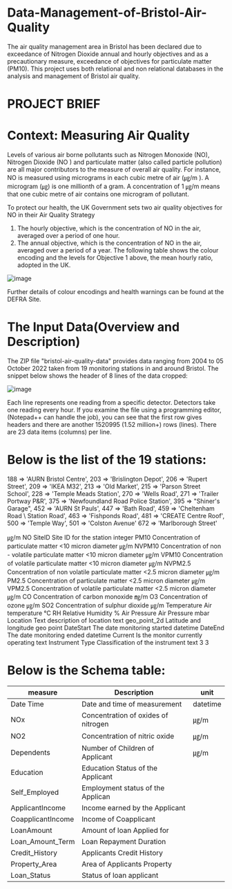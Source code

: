 # Data-Management-of-Bristol-Air-Quality
The air quality management area in Bristol has been declared due to exceedance of Nitrogen Dioxide annual and hourly objectives and as a precautionary measure, exceedance of objectives for particulate matter (PM10).
This project uses both relational and non relational databases in the analysis and management of Bristol air quality.


# PROJECT BRIEF
# Context: Measuring Air Quality

Levels of various air borne pollutants such as Nitrogen Monoxide (NO), Nitrogen Dioxide (NO ) and particulate matter (also called particle pollution) are all major contributors to the measure of overall air quality.
For instance, NO is measured using micrograms in each cubic metre of air (㎍/m ). A microgram (㎍) is one millionth of a gram. A concentration of 1 ㎍/m means that one cubic metre of air contains one microgram of pollutant.

To protect our health, the UK Government sets two air quality objectives for NO in their Air Quality Strategy
1. The hourly objective, which is the concentration of NO in the air, averaged over a period of one hour.
2. The annual objective, which is the concentration of NO in the air, averaged over a period of a year.
The following table shows the colour encoding and the levels for Objective 1 above, the mean hourly ratio,
adopted in the UK.

![image](https://github.com/PillarBox-hub/Data-Management-of-Bristol-Air-Quality/assets/110098621/5e3ac520-0f8b-4d1d-9ae9-b08fd17e64f8)

Further details of colour encodings and health warnings can be found at the DEFRA Site.


# The Input Data(Overview and Description)

The ZIP file "bristol-air-quality-data"  provides data ranging from 2004 to 05 October 2022 taken from 19 monitoring stations in
and around Bristol.
The snippet below shows the header of 8 lines of the data cropped:

![image](https://github.com/PillarBox-hub/Data-Management-of-Bristol-Air-Quality/assets/110098621/01b6541d-d7c9-4957-b5e2-96ca1b381167)


Each line represents one reading from a specific detector. Detectors take one reading every hour. If you examine the file using a programming editor, (Notepad++ can handle the job), you can see that the first row gives headers and there are another 1520995 (1.52 million+) rows (lines). There are 23 data items (columns) per line.


# Below is the list of the 19 stations: 

188 => 'AURN Bristol Centre',
203 => 'Brislington Depot',
206 => 'Rupert Street',
209 => 'IKEA M32',
213 => 'Old Market',
215 => 'Parson Street School',
228 => 'Temple Meads Station',
270 => 'Wells Road',
271 => 'Trailer Portway P&R',
375 => 'Newfoundland Road Police Station',
395 => "Shiner's Garage",
452 => 'AURN St Pauls',
447 => 'Bath Road',
459 => 'Cheltenham Road \ Station Road',
463 => 'Fishponds Road',
481 => 'CREATE Centre Roof',
500 => 'Temple Way',
501 => 'Colston Avenue'
672 => 'Marlborough Street'


㎍/m
NO 
SiteID Site ID for the station integer
PM10 Concentration of particulate matter <10 micron diameter ㎍/m
NVPM10 Concentration of non - volatile particulate matter <10 micron diameter ㎍/m
VPM10 Concentration of volatile particulate matter <10 micron diameter ㎍/m
NVPM2.5 Concentration of non volatile particulate matter <2.5 micron diameter ㎍/m
PM2.5 Concentration of particulate matter <2.5 micron diameter ㎍/m
VPM2.5 Concentration of volatile particulate matter <2.5 micron diameter ㎍/m
CO Concentration of carbon monoxide ㎎/m
O3 Concentration of ozone ㎍/m
SO2 Concentration of sulphur dioxide ㎍/m
Temperature Air temperature °C
RH Relative Humidity %
Air Pressure Air Pressure mbar
Location Text description of location text
geo_point_2d Latitude and longitude geo point
DateStart The date monitoring started datetime
DateEnd The date monitoring ended datetime
Current Is the monitor currently operating text
Instrument Type Classification of the instrument text
3
3

# Below is the Schema table:

| measure       | Description | unit            |
| ------------- | ------------- | -------------- |              
| Date Time      | Date and time of measurement|datetime |  
| NOx       | Concentration of oxides of nitrogen  |㎍/m  |
| NO2      | Concentration of nitric oxide  |㎍/m |
| Dependents    | Number of Children of Applicant | ㎍/m
| Education     | Education Status of the Applicant|
| Self_Employed | Employment status of the Applican|
|ApplicantIncome| Income earned by the Applicant   |
|CoapplicantIncome| Income of Coapplicant          |
|LoanAmount|   Amount of loan Applied for          |
|Loan_Amount_Term| Loan Repayment Duration         |
|Credit_History|   Applicants Credit History       |
|Property_Area|    Area of Applicants Property     |
|Loan_Status|   Status of loan applicant           |


